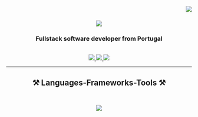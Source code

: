<!-- visitor counter -->
<img align="right" src="https://visitor-badge.laobi.icu/badge?page_id=J0-23.J0-23" />


<!-- hey there message -->
<h1 align="center">
    <img src="https://readme-typing-svg.herokuapp.com/?font=Righteous&size=35&center=true&vCenter=true&width=500&height=70&duration=4000&lines=Hey+There!+👋;+I'm+Jorge+Oliveira!;" />
</h1>

<!-- header -->
<h3 align="center">Fullstack software developer from Portugal</h3>

<br/>


 <!-- link buttons -->
<div align="center"> 
  <a href="mailto:jorgeoliveira2k22@gmail.com">
    <img src="https://img.shields.io/badge/Gmail-333333?style=for-the-badge&logo=gmail&logoColor=red" />
  </a>
  <a href="https://linkedin.com/in/jorge-oliveira23" target="_blank">
    <img src="https://img.shields.io/badge/LinkedIn-0077B5?style=for-the-badge&logo=linkedin&logoColor=white" target="_blank" />
  </a>
  <a href="#" target="_blank">
     <img src="https://img.shields.io/badge/Portfolio-FF5722?style=for-the-badge&logo=todoist&logoColor=white" target="_blank" /> 
  </a>
</div>

<hr/>

<h2 align="center">⚒️ Languages-Frameworks-Tools ⚒️</h2>
<br/>
<p align="center">
  <a href="https://skillicons.dev">
    <img src="https://skillicons.dev/icons?i=react,mongodb,postgresql,tailwind,git,nodejs,python,javascript,html,css,mongodb,nextjs,vscode,github,figma" />
  </a>
</p>

